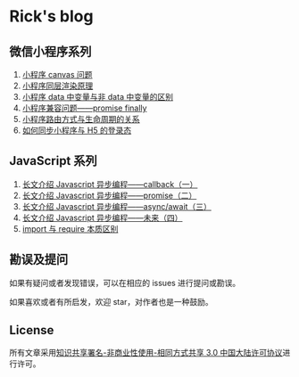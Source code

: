 # Rick's blog

## 微信小程序系列

1. [小程序 canvas 问题](https://github.com/ricksunxxx/blog/blob/master/miniprogram/小程序canvas问题.md)
2. [小程序同层渲染原理](https://github.com/ricksunxxx/blog/blob/master/miniprogram/小程序同层渲染原理.md)
3. [小程序 data 中变量与非 data 中变量的区别](https://github.com/ricksunxxx/blog/miniprogram/mp-01.md)
4. [小程序兼容问题——promise finally](https://github.com/ricksunxxx/blog/issues/1)
5. [小程序路由方式与生命周期的关系](https://github.com/ricksunxxx/blog/issues/2)
6. [如何同步小程序与 H5 的登录态](https://github.com/ricksunxxx/blog/issues/7)

## JavaScript 系列

1. [长文介绍 Javascript 异步编程——callback（一）](https://github.com/ricksunxxx/blog/issues/3)
2. [长文介绍 Javascript 异步编程——promise（二）](https://github.com/ricksunxxx/blog/issues/4)
3. [长文介绍 Javascript 异步编程——async/await（三）](https://github.com/ricksunxxx/blog/issues/5)
4. [长文介绍 Javascript 异步编程——未来（四）](https://github.com/ricksunxxx/blog/issues/6)
5. [import 与 require 本质区别](https://github.com/ricksunxxx/blog/issues/8)

## 勘误及提问

如果有疑问或者发现错误，可以在相应的 issues 进行提问或勘误。

如果喜欢或者有所启发，欢迎 star，对作者也是一种鼓励。

## License

所有文章采用[知识共享署名-非商业性使用-相同方式共享 3.0 中国大陆许可协议](http://creativecommons.org/licenses/by-nc-sa/3.0/cn/)进行许可。
